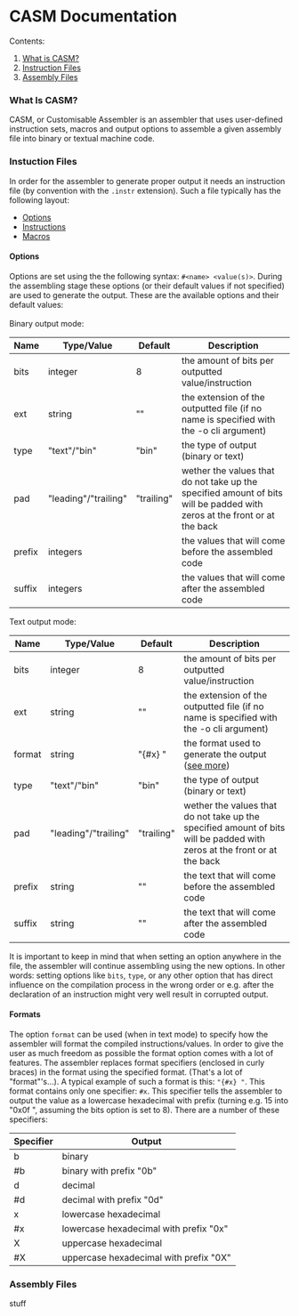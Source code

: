 # CASM Documentation

Contents:</b>
1. [What is CASM?](#what-is-casm)
2. [Instruction Files](#instuction-files)
3. [Assembly Files](#assembly-files)

### What Is CASM?
CASM, or Customisable Assembler is an assembler that uses user-defined instruction sets, macros and output options to assemble a given assembly file into binary or textual machine code.
</b>


### Instuction Files
In order for the assembler to generate proper output it needs an instruction file (by convention with the `.instr` extension). Such a file typically has the following layout:
- [Options](#options)
- [Instructions](#instructions)
- [Macros](#macros)
</b>

#### Options
Options are set using the the following syntax: `#<name> <value(s)>`. During the assembling stage these options (or their default values if not specified) are used to generate the output.
</b>
These are the available options and their default values:
<br> <br>
Binary output mode:
<br>

| Name | Type/Value | Default | Description |
| --- | --- | --- | --- |
| bits | integer | 8 | the amount of bits per outputted value/instruction |
| ext | string | "" | the extension of the outputted file (if no name is specified with the -o cli argument) |
| type | "text"/"bin" | "bin" | the type of output (binary or text) |
| pad | "leading"/"trailing" | "trailing" | wether the values that do not take up the specified amount of bits will be padded with zeros at the front or at the back |
| prefix | integers | | the values that will come before the assembled code |
| suffix | integers | | the values that will come after the assembled code |

Text output mode:

| Name | Type/Value | Default | Description |
| --- | --- | --- | --- |
| bits | integer | 8 | the amount of bits per outputted value/instruction |
| ext | string | "" | the extension of the outputted file (if no name is specified with the -o cli argument) |
| format | string | "{#x} " | the format used to generate the output ([see more](#formats))
| type | "text"/"bin" | "bin" | the type of output (binary or text) |
| pad | "leading"/"trailing" | "trailing" | wether the values that do not take up the specified amount of bits will be padded with zeros at the front or at the back |
| prefix | string | "" | the text that will come before the assembled code |
| suffix | string | "" | the text that will come after the assembled code |

It is important to keep in mind that when setting an option anywhere in the file, the assembler will continue assembling using the new options. In other words: setting options like `bits`, `type`, or any other option that has direct influence on the compilation process in the wrong order or e.g. after the declaration of an instruction might very well result in corrupted output.

#### Formats
The option `format` can be used (when in text mode) to specify how the assembler will format the compiled instructions/values. In order to give the user as much freedom as possible the format option comes with a lot of features. </b>
The assembler replaces format specifiers (enclosed in curly braces) in the format using the specified format. (That's a lot of "format"'s...). A typical example of such a format is this: `"{#x} "`. This format contains only one specifier: `#x`. This specifier tells the assembler to output the value as a lowercase hexadecimal with prefix (turning e.g. 15 into "0x0f ", assuming the bits option is set to 8). </b>
There are a number of these specifiers:

| Specifier | Output |
| --- | --- |
| b | binary |
| #b | binary with prefix "0b" |
| d | decimal |
| #d | decimal with prefix "0d" |
| x | lowercase hexadecimal |
| #x | lowercase hexadecimal with prefix "0x" |
| X | uppercase hexadecimal |
| #X | uppercase hexadecimal with prefix "0X" |

### Assembly Files
stuff